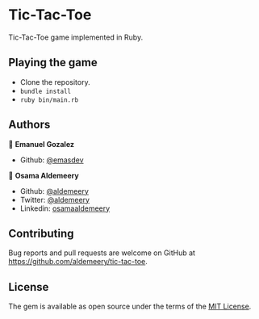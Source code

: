 # Tic-Tac-Toe

Tic-Tac-Toe game implemented in Ruby.

## Playing the game
- Clone the repository.
- `bundle install`
- `ruby bin/main.rb`

## Authors

👤 **Emanuel Gozalez**
- Github: [@emasdev](https://github.com/emasdev)

👤 **Osama Aldemeery**
- Github: [@aldemeery](https://github.com/aldemeery)
- Twitter: [@aldemeery](https://twitter.com/aldemeery)
- Linkedin: [osamaaldemeery](https://linkedin.com/in/osamaaldemeery)

## Contributing
Bug reports and pull requests are welcome on GitHub at https://github.com/aldemeery/tic-tac-toe.

## License
The gem is available as open source under the terms of the [MIT License](https://opensource.org/licenses/MIT).
